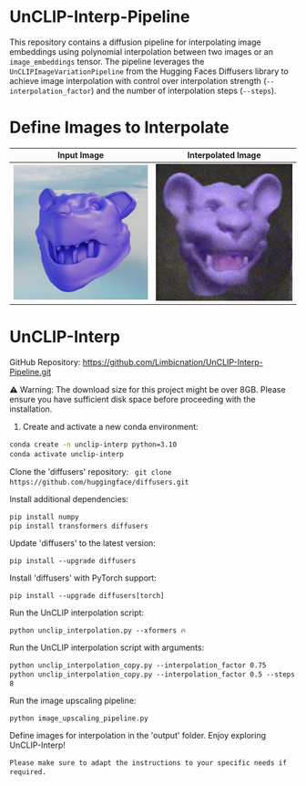 # UnCLIP-Interp-Pipeline

This repository contains a diffusion pipeline for interpolating image embeddings using polynomial interpolation between two images or an `image_embeddings` tensor. The pipeline leverages the `UnCLIPImageVariationPipeline` from the Hugging Faces Diffusers library to achieve image interpolation with control over interpolation strength (`--interpolation_factor`) and the number of interpolation steps (`--steps`).

# Define Images to Interpolate

| Input Image | Interpolated Image |
|:-------------:|:--------------:|
| ![Bear Resized Image](https://github.com/Limbicnation/UnCLIP-Interp-Pipeline/blob/main/images/bear_resized_256.png) | ![Bear Upscaled Image](https://github.com/Limbicnation/UnCLIP-Interp-Pipeline/blob/main/images/bear_output_Upscaled_256.gif) |

# UnCLIP-Interp

GitHub Repository: https://github.com/Limbicnation/UnCLIP-Interp-Pipeline.git

⚠️ Warning: The download size for this project might be over 8GB. Please ensure you have sufficient disk space before proceeding with the installation.

1. Create and activate a new conda environment:

```bash
conda create -n unclip-interp python=3.10
conda activate unclip-interp
```
Clone the 'diffusers' repository:
``
git clone https://github.com/huggingface/diffusers.git``

Install additional dependencies:
```
pip install numpy
pip install transformers diffusers
```
Update 'diffusers' to the latest version:
```
pip install --upgrade diffusers
```
Install 'diffusers' with PyTorch support:
```
pip install --upgrade diffusers[torch]
```
Run the UnCLIP interpolation script:
```
python unclip_interpolation.py --xformers 🔥

```
Run the UnCLIP interpolation script with arguments:
```
python unclip_interpolation_copy.py --interpolation_factor 0.75
python unclip_interpolation_copy.py --interpolation_factor 0.5 --steps 8
```
Run the image upscaling pipeline:
```
python image_upscaling_pipeline.py
```

Define images for interpolation in the 'output' folder.
Enjoy exploring UnCLIP-Interp!
```
Please make sure to adapt the instructions to your specific needs if required.
```
